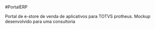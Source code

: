 #PortalERP

Portal de e-store de venda de aplicativos para TOTVS protheus. Mockup desenvolvido para uma consultoria
